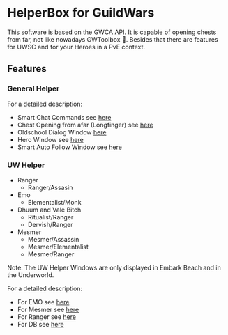 # HelperBox for GuildWars

This software is based on the GWCA API.
It is capable of opening chests from far, not like nowadays GWToolbox 🤡.
Besides that there are features for UWSC and for your Heroes in a PvE context.

## Features

### General Helper

For a detailed description:

- Smart Chat Commands see [here](./General/ChatCommands.md)
- Chest Opening from afar (Longfinger) see [here](./General/Longfinger.md)
- Oldschool Dialog Window [here](./General/Hotkeys.md)
- Hero Window see [here](./General/HeroWindow.md)
- Smart Auto Follow Window see [here](./General/AutoFollow.md)

### UW Helper

- Ranger
    - Ranger/Assasin
- Emo
    - Elementalist/Monk
- Dhuum and Vale Bitch
    - Ritualist/Ranger
    - Dervish/Ranger
- Mesmer
    - Mesmer/Assassin
    - Mesmer/Elementalist
    - Mesmer/Ranger

Note: The UW Helper Windows are only displayed in Embark Beach and in the Underworld.

For a detailed description:

- For EMO see [here](./Uw/Emo.md)
- For Mesmer see [here](./Uw/Mesmer.md)
- For Ranger see [here](./Uw/Ranger.md)
- For DB see [here](./Uw/Db.md)
